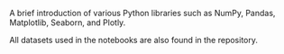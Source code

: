 A brief introduction of various Python libraries such as NumPy, Pandas, Matplotlib, Seaborn, and Plotly.

All datasets used in the notebooks are also found in the repository.
